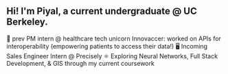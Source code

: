 ## Hi! I'm Piyal, a current undergraduate @ UC Berkeley. 

🧪 prev PM intern @ healthcare tech unicorn Innovaccer: worked on APIs for interoperability (empowering patients to access their data!)
🖥️ Incoming Sales Engineer Intern @ Precisely
⚛️ Exploring Neural Networks, Full Stack Development, & GIS through my current coursework 
